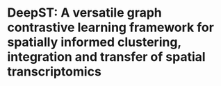 # DeepST: A versatile graph contrastive learning framework for spatially informed clustering, integration and transfer of spatial transcriptomics
